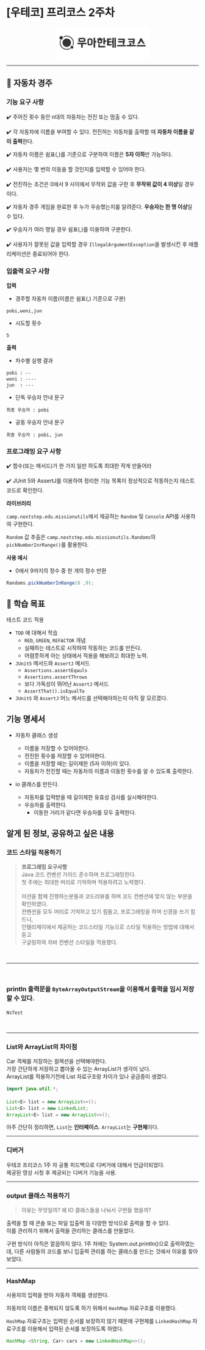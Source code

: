 # [우테코] 프리코스 2주차 

<p align="center">
    <img src="src/main/resources/logo.png" alt="우아한테크코스" width="250px">
</p>

---

## :rocket: 자동차 경주

### 기능 요구 사항

✔️  주어진 횟수 동안 n대의 자동차는 전진 또는 멈출 수 있다.

✔️ 각 자동차에 이름을 부여할 수 있다. 전진하는 자동차를 출력할 때 **자동차 이름을 같이 출력**한다.

✔️ 자동차 이름은 쉼표(,)를 기준으로 구분하여 이름은 **5자 이하**만 가능하다.   

✔️ 사용자는 몇 번의 이동을 할 것인지를 입력할 수 있어야 한다.   

✔️ 전진하는 조건은 0에서 9 사이에서 무작위 값을 구한 후 **무작위 값이 4 이상**일 경우이다.  

✔️ 자동차 경주 게임을 완료한 후 누가 우승했는지를 알려준다. **우승자는 한 명 이상**일 수 있다.   

✔️ 우승자가 여러 명일 경우 쉼표(,)를 이용하여 구분한다.   

✔️ 사용자가 잘못된 값을 입력할 경우 `IllegalArgumentException`을 발생시킨 후 애플리케이션은 종료되어야 한다. 



### 입출력 요구 사항


**입력**
- 경주할 자동차 이름(이름은 쉼표(,) 기준으로 구분)
```
pobi,woni,jun
```

- 시도할 횟수
```
5
```

**출력**
- 차수별 실행 결과
```
pobi : --
woni : ----
jun  : ---
```

- 단독 우승자 안내 문구
```
최종 우승자 : pobi
```

- 공동 우승자 안내 문구
```
최종 우승자 : pobi, jun
```



### 프로그래밍 요구 사항


✔️ 함수(또는 메서드)가 한 가지 일만 하도록 최대한 작게 만들어라   
   
✔️ JUnit 5와 AssertJ를 이용하여 정리한 기능 목록이 정상적으로 작동하는지 테스트 코드로 확인한다.   
   
 
**라이브러리**   
   
`camp.nextstep.edu.missionutils`에서 제공하는 `Random` 및 `Console` API를 사용하여 구현한다.
   
`Random` 값 추출은 `camp.nextstep.edu.missionutils.Randoms`의 `pickNumberInrRange()`를 활용한다.
   
**사용 예시**
- 0에서 9까지의 정수 중 한 개의 정수 반환
```java
Randoms.pickNumberInRange(0 ,9);
```

## 🍒 학습 목표

테스트 코드 적용
   
- `TDD` 에 대해서 학습
  - `RED`, `GREEN`, `REFACTOR` 개념 
  -  실패하는 테스트로 시작하여 작동하는 코드를 만든다.
  -  어렴풋하게 아는 상태에서 적용을 해보려고 최대한 노력.
- `JUnit5` 메서드와 `AssertJ` 메서드
  - `Assertions.assertEqauls`
  - `Assertions.assertThrows`
  - 보다 가독성이 뛰어난 `AssertJ` 메서드
  - `AssertThat().isEqualTo` 
- `JUnit5` 와 `AssertJ` 어느 메서드를 선택해야하는지 아직 잘 모르겠다.
##  기능 명세서 

- 자동차 클래스 생성
  - 이름을 저장할 수 있어야한다.
  - 전진한 횟수를 저장할 수 있어야한다.
  - 이름을 저장할 때는 길이제한 (5자 이하)이 있다.
  - 자동차가 전진할 때는 자동차의 이름과 이동한 횟수를 알 수 있도록 출력한다.

- io 클래스를 만든다.
  - 자동차를 입력받을 때 길이제한 유효성 검사를 실시해야한다.
  - 우승자를 출력한다.
    - 이동한 거리가 같다면 우승자를 모두 출력한다.

## 알게 된 정보, 공유하고 싶은 내용

### 코드 스타일 적용하기

> **프로그래밍 요구사항**   
> Java 코드 컨벤션 가이드 준수하며 프로그래밍한다.    
> 첫 주에는 최대한 머리로 기억하며 적용하려고 노력했다. 
>  <br />  
> 미션을 함께 진행하는분들과 코드리뷰를 하며 코드 컨벤션에 맞지 않는 부분을 확인하였다.   
> 컨벤션을 모두 머리로 기억하고 있기 힘들고, 프로그래밍을 하며 신경을 쓰기 힘드니,   
> 인텔리제이에서 제공하는 코드스타일 기능으로 스타일 적용하는 방법에 대해서 듣고   
> 구글링하여 자바 컨벤션 스타일을 적용했다. 

<br />

---
<br />

### println 출력문을 `ByteArrayOutputStream`을 이용해서 출력을 임시 저장할 수 있다.
`NsTest`

<br />

---

### List와 ArrayList의 차이점
Car 객체를 저장하는 컬렉션을 선택해야한다.   
가장 간단하게 저장하고 뽑아올 수 있는 ArrayList가 생각이 났다.   
ArrayList를 적용하기전에 List 자료구조랑 차이가 있나 궁금증이 생겼다.

```java
import java.util.*;

List<E> list = new ArrayList<>();
List<E> list = new LinkedList;
ArrayList<E> list = new ArrayList<>();
```
아주 간단히 정리하면, `List`는 **인터페이스**. `ArrayList`는 **구현체**이다.
<br />

---

### 디버거
우테코 프리코스 1주 차 공통 피드백으로 디버거에 대해서 언급이되었다.   
제공된 영상 시청 후 제공되는 디버거 기능을 사용.

---

### output 클래스 적용하기
>이유는 무엇일까? 왜 IO 클래스들을 나눠서 구현들 했을까?

출력을 할 때 콘솔 또는 파일 입출력 등 다양한 방식으로 출력을 할 수 있다.    
이를 관리하기 위해서 출력을 관리하는 클래스를 만들었다.

구현 방식이 아직은 깔끔하지 않다. 1주 차에는 System.out.println()으로 출력하였는데, 
다른 사람들의 코드를 보니 입출력 관리를 하는 클래스를 만드는 것에서 이유를 찾아보았다. 

---

### HashMap
사용자의 입력을 받아 자동차 객체를 생성한다.
   
자동차의 이름은 중복되지 않도록 하기 위해서 `HashMap` 자료구조를 이용했다. 
   
`HashMap` 자료구조는 입력된 순서를 보장하지 않기 때문에 구현체를 `LinkedHashMap` 자료구조를 이용해서 입력된 순서를 보장하도록 하였다.
```java
HashMap <String, Car> cars = new LinkedHashMap<>();
```